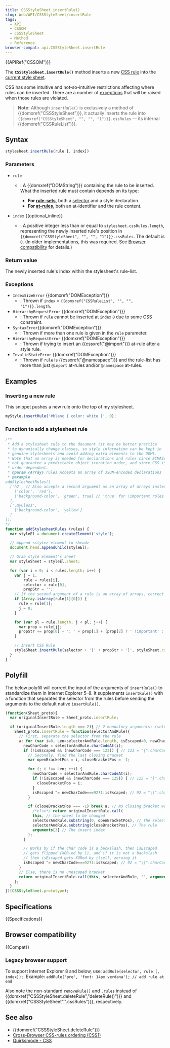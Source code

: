 ```yaml
---
title: CSSStyleSheet.insertRule()
slug: Web/API/CSSStyleSheet/insertRule
tags:
  - API
  - CSSOM
  - CSSStyleSheet
  - Method
  - Reference
browser-compat: api.CSSStyleSheet.insertRule
---
```

{{APIRef("CSSOM")}}

The **`CSSStyleSheet.insertRule()`**
method inserts a new [CSS rule](/en-US/docs/Web/API/CSSRule) into the [current style sheet](/en-US/docs/Web/API/CSSStyleSheet).

CSS has some intuitive and not-so-intuitive restrictions affecting where rules can be inserted. There are a number of [exceptions](#exceptions) that will be raised when those rules are violated.

> **Note:** Although `insertRule()` is exclusively a method of
> {{domxref("CSSStyleSheet")}}, it actually inserts the rule into
> `{{domxref("CSSStyleSheet", "", "", "1")}}.cssRules` — its internal
> {{domxref("CSSRuleList")}}.

## Syntax

```js
stylesheet.insertRule(rule [, index])
```

### Parameters

- `rule`

  - : A {{domxref("DOMString")}} containing the rule to be inserted. What the inserted
    rule must contain depends on its type:

    - **For [rule-sets](/en-US/docs/Web/CSS/Syntax#css_statements)**, both
      a [selector](/en-US/docs/Learn/CSS/Building_blocks/Selectors) and a
      style declaration.
    - **For [at-rules](/en-US/docs/Web/CSS/At-rule)**, both an
      at-identifier and the rule content.

- `index` {{optional_inline}}
  - : A positive integer less than or equal to `stylesheet.cssRules.length`,
    representing the newly inserted rule's position in
    `{{domxref("CSSStyleSheet", "", "", "1")}}.cssRules`. The default is
    `0`. (In older implementations, this was required. See [Browser compatibility](#browser_compatibility) for details.)

### Return value

The newly inserted rule's index within the stylesheet's rule-list.

### Exceptions

- `IndexSizeError` {{domxref("DOMException")}}
  - : Thrown if `index` > `{{domxref("CSSRuleList", "", "", "1")}}.length`.
- `HierarchyRequestError` {{domxref("DOMException")}}
  - : Thrown if `rule` cannot be inserted at `index` `0` due to some CSS constraint.
- `SyntaxError`{{domxref("DOMException")}}
  - : Thrown if more than one rule is given in the `rule` parameter.
- `HierarchyRequestError` {{domxref("DOMException")}}
  - : Thrown if trying to insert an {{cssxref("@import")}} at-rule after a style rule.
- `InvalidStateError` {{domxref("DOMException")}}
  - : Thrown if `rule` is {{cssxref("@namespace")}} and the rule-list has more than just `@import` at-rules and/or `@namespace` at-rules.

## Examples

### Inserting a new rule

This snippet pushes a new rule onto the top of my stylesheet.

```js
myStyle.insertRule('#blanc { color: white }', 0);
```

### Function to add a stylesheet rule

```js
/**
 * Add a stylesheet rule to the document (it may be better practice
 * to dynamically change classes, so style information can be kept in
 * genuine stylesheets and avoid adding extra elements to the DOM).
 * Note that an array is needed for declarations and rules since ECMAScript does
 * not guarantee a predictable object iteration order, and since CSS is
 * order-dependent.
 * @param {Array} rules Accepts an array of JSON-encoded declarations
 * @example
addStylesheetRules([
  ['h2', // Also accepts a second argument as an array of arrays instead
    ['color', 'red'],
    ['background-color', 'green', true] // 'true' for !important rules
  ],
  ['.myClass',
    ['background-color', 'yellow']
  ]
]);
*/
function addStylesheetRules (rules) {
  var styleEl = document.createElement('style');

  // Append <style> element to <head>
  document.head.appendChild(styleEl);

  // Grab style element's sheet
  var styleSheet = styleEl.sheet;

  for (var i = 0; i < rules.length; i++) {
    var j = 1,
        rule = rules[i],
        selector = rule[0],
        propStr = '';
    // If the second argument of a rule is an array of arrays, correct our variables.
    if (Array.isArray(rule[1][0])) {
      rule = rule[1];
      j = 0;
    }

    for (var pl = rule.length; j < pl; j++) {
      var prop = rule[j];
      propStr += prop[0] + ': ' + prop[1] + (prop[2] ? ' !important' : '') + ';\n';
    }

    // Insert CSS Rule
    styleSheet.insertRule(selector + '{' + propStr + '}', styleSheet.cssRules.length);
  }
}
```

## Polyfill

The below polyfill will correct the input of the arguments of `insertRule()`
to standardize them in Internet Explorer 5–8. It supplements `insertRule()`
with a function that separates the selector from the rules before sending the arguments
to the default native `insertRule()`.

```js
(function(Sheet_proto){
  var originalInsertRule = Sheet_proto.insertRule;

  if (originalInsertRule.length === 2){ // 2 mandatory arguments: (selector, rules)
    Sheet_proto.insertRule = function(selectorAndRule){
      // First, separate the selector from the rule
      a: for (var i=0, Len=selectorAndRule.length, isEscaped=0, newCharCode=0; i !== Len; ++i) {
        newCharCode = selectorAndRule.charCodeAt(i);
        if (!isEscaped && (newCharCode === 123)) { // 123 = "{".charCodeAt(0)
          // Secondly, find the last closing bracket
          var openBracketPos = i, closeBracketPos = -1;

          for (; i !== Len; ++i) {
            newCharCode = selectorAndRule.charCodeAt(i);
            if (!isEscaped && (newCharCode === 125)) { // 125 = "}".charCodeAt(0)
              closeBracketPos = i;
            }
            isEscaped ^= newCharCode===92?1:isEscaped; // 92 = "\\".charCodeAt(0)
          }

          if (closeBracketPos === -1) break a; // No closing bracket was found!
            /*else*/ return originalInsertRule.call(
            this, // the sheet to be changed
            selectorAndRule.substring(0, openBracketPos), // The selector
            selectorAndRule.substring(closeBracketPos), // The rule
            arguments[3] // The insert index
          );
        }

        // Works by if the char code is a backslash, then isEscaped
        // gets flipped (XOR-ed by 1), and if it is not a backslash
        // then isEscaped gets XORed by itself, zeroing it
        isEscaped ^= newCharCode===92?1:isEscaped; // 92 = "\\".charCodeAt(0)
      }
      // Else, there is no unescaped bracket
      return originalInsertRule.call(this, selectorAndRule, "", arguments[2]);
    };
  }
})(CSSStyleSheet.prototype);
```

## Specifications

{{Specifications}}

## Browser compatibility

{{Compat}}

### Legacy browser support

To support Internet Explorer 8 and below, use:
`addRule(selector, rule [, index]);`. Example:
`addRule('pre', 'font: 14px verdana'); // add rule at end`

Also note the non-standard
[`removeRule()`](https://www.quirksmode.org/dom/w3c_css.html#change)
and
[`.rules`](https://www.quirksmode.org/dom/w3c_css.html#access)
instead of {{domxref("CSSStyleSheet.deleteRule","deleteRule()")}} and
{{domxref("CSSStyleSheet",".cssRules")}}, respectively.

## See also

- {{domxref("CSSStyleSheet.deleteRule")}}
- [Cross-Browser
  CSS-rules ordering (CSS1)](https://www-archive.mozilla.org/docs/web-developer/css1technote/css1tojs.html#priority)
- [Quirksmode -
  CSS](https://www.quirksmode.org/dom/w3c_css.html)
